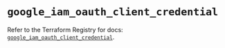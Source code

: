 # `google_iam_oauth_client_credential`

Refer to the Terraform Registry for docs: [`google_iam_oauth_client_credential`](https://registry.terraform.io/providers/hashicorp/google-beta/6.43.0/docs/resources/google_iam_oauth_client_credential).
